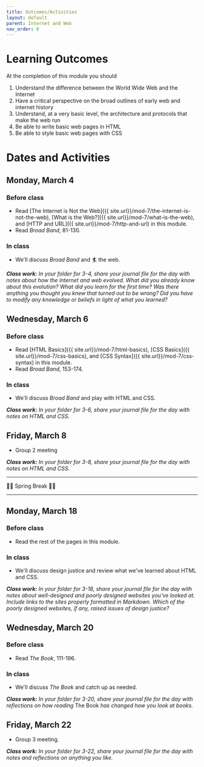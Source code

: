 ```yaml
---
title: Outcomes/Activities
layout: default
parent: Internet and Web
nav_order: 0
---
```


# Learning Outcomes

At the completion of this module you should

1. Understand the difference between the World Wide Web and the Internet
2. Have a critical perspective on the broad outlines of early web and internet history
3. Understand, at a very basic level, the architecture and protocols that make the web run
3. Be able to write basic web pages in HTML
4. Be able to style basic web pages with CSS

# Dates and Activities

## Monday, March 4

### Before class

- Read [The Internet is Not the Web]({{ site.url}}/mod-7/the-internet-is-not-the-web), [What is the Web?]({{ site.url}}/mod-7/what-is-the-web), and [HTTP and URL]({{ site.url}}/mod-7/http-and-url) in this module.
- Read *Broad Band*, 81-130.

### In class

- We'll discuss *Broad Band* and 🏄 the web.

***Class work:*** *In your folder for 3-4, share your journal file for the day with notes about how the internet and web evolved. What did you already know about this evolution? What did you learn for the first time? Was there anything you thought you knew that turned out to be wrong? Did you have to modify any knowledge or beliefs in light of what you learned?*

## Wednesday, March 6

### Before class

- Read [HTML Basics]({{ site.url}}/mod-7/html-basics), [CSS Basics]({{ site.url}}/mod-7/css-basics), and [CSS Syntax]({{ site.url}}/mod-7/css-syntax) in this module.
- Read *Broad Band*, 153-174.

### In class

- We'll discuss *Broad Band* and play with HTML and CSS.

***Class work:*** *In your folder for 3-6, share your journal file for the day with notes on HTML and CSS.*

## Friday, March 8

- Group 2 meeting

***Class work:*** *In your folder for 3-8, share your journal file for the day with notes on HTML and CSS.*

---

🌱🌱 Spring Break 🌱🌱

---

## Monday, March 18

### Before class

- Read the rest of the pages in this module.

### In class

- We'll discuss design justice and review what we've learned about HTML and CSS.

***Class work:*** *In your folder for 3-18, share your journal file for the day with notes about well-designed and poorly designed websites you've looked at. Include links to the sites properly formatted in Markdown. Which of the poorly designed websites, if any, raised issues of design justice?*

## Wednesday, March 20

### Before class

- Read *The Book*, 111-196.

### In class

- We'll discuss *The Book* and catch up as needed.

***Class work:*** *In your folder for 3-20, share your journal file for the day with reflections on how reading* The Book *has changed how you look at books.*

## Friday, March 22

- Group 3 meeting.

***Class work:*** *In your folder for 3-22, share your journal file for the day with notes and reflections on anything you like.*